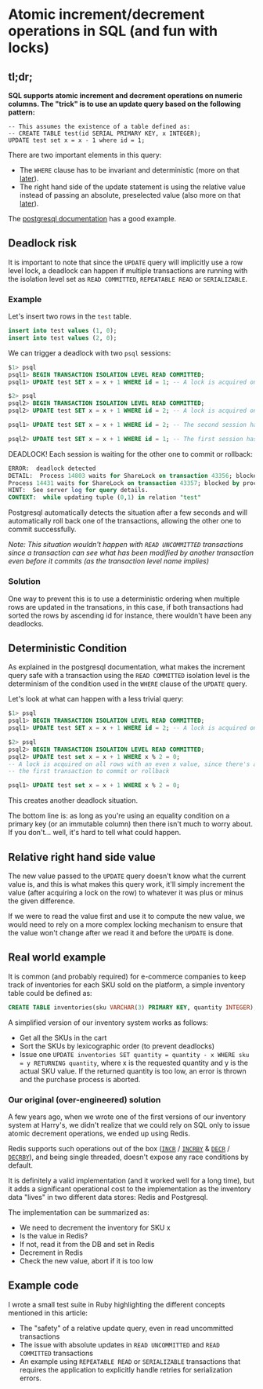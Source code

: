 # Atomic increment/decrement operations in SQL (and fun with locks) 

## tl;dr;
__SQL supports atomic increment and decrement operations on numeric columns. The "trick" is to use an update query based
on the following pattern:__

```
-- This assumes the existence of a table defined as:
-- CREATE TABLE test(id SERIAL PRIMARY KEY, x INTEGER);
UPDATE test set x = x - 1 where id = 1;
```

There are two important elements in this query:
- The `WHERE` clause has to be invariant and deterministic (more on that [later](#condition)).
- The right hand side of the update statement is using the relative value instead of passing an absolute, preselected
  value (also more on that [later](#rhs)).

The [postgresql documentation](https://www.postgresql.org/docs/9.6/static/transaction-iso.html#XACT-READ-COMMITTED) has
a good example.

## Deadlock risk

It is important to note that since the `UPDATE` query will implicitly use a row level lock, a deadlock can happen if
multiple transactions are running with the isolation level set as `READ COMMITTED`, `REPEATABLE READ` or `SERIALIZABLE`.

### Example

Let's insert two rows in the `test` table.

```sql
insert into test values (1, 0);
insert into test values (2, 0);
```

We can trigger a deadlock with two `psql` sessions:

```sql
$1> psql 
psql1> BEGIN TRANSACTION ISOLATION LEVEL READ COMMITTED;
psql1> UPDATE test SET x = x + 1 WHERE id = 1; -- A lock is acquired on the row with id 1, no other transactions can update it
```

```sql
$2> psql 
psql2> BEGIN TRANSACTION ISOLATION LEVEL READ COMMITTED;
psql2> UPDATE test SET x = x + 1 WHERE id = 2; -- A lock is acquired on the row with id 2, no other transactions can update it
```

```sql
psql1> UPDATE test SET x = x + 1 WHERE id = 2; -- The second session hasn't committed yet, this operation is now waiting
```

```sql
psql2> UPDATE test SET x = x + 1 WHERE id = 1; -- The first session hasn't committed yet, this operation is now waiting
```

DEADLOCK! Each session is waiting for the other one to commit or rollback:

```sql
ERROR:  deadlock detected
DETAIL:  Process 14803 waits for ShareLock on transaction 43356; blocked by process 14431.
Process 14431 waits for ShareLock on transaction 43357; blocked by process 14803.
HINT:  See server log for query details.
CONTEXT:  while updating tuple (0,1) in relation "test"
```

Postgresql automatically detects the situation after a few seconds and will automatically roll back one of the
transactions, allowing the other one to commit successfully.

_Note: This situation wouldn't happen with `READ UNCOMMITTED` transactions since a transaction can see what has been
modified by another transaction even before it commits (as the transaction level name implies)_

### Solution
  
One way to prevent this is to use a deterministic ordering when multiple rows are updated in the transations, in this
case, if both transactions had sorted the rows by ascending id for instance, there wouldn't have been any deadlocks.

## <a id="condition"></a>Deterministic Condition

As explained in the postgresql documentation, what makes the increment query safe with a transaction using the `READ
COMMITTED` isolation level is the determinism of the condition used in the `WHERE` clause of the `UPDATE` query.

Let's look at what can happen with a less trivial query:

```sql
$1> psql 
psql1> BEGIN TRANSACTION ISOLATION LEVEL READ COMMITTED;
psql1> UPDATE test SET x = x + 1 WHERE id = 2; -- A lock is acquired on the row with id 2, no other transaction can update it
```

```sql
$2> psql 
psql2> BEGIN TRANSACTION ISOLATION LEVEL READ COMMITTED;
psql2> UPDATE test set x = x + 1 WHERE x % 2 = 0; 
-- A lock is acquired on all rows with an even x value, since there's a lock on the row with id 2, this query waits for
-- the first transaction to commit or rollback
```

```sql
psql1> UPDATE test set x = x + 1 WHERE x % 2 = 0;
```

This creates another deadlock situation.

The bottom line is: as long as you're using an equality condition on a primary key (or an immutable column) then there
isn't much to worry about. If you don't... well, it's hard to tell what could happen.

## <a id="rhs"></a>Relative right hand side value

The new value passed to the `UPDATE` query doesn't know what the current value is, and this is what makes this query
work, it'll simply increment the value (after acquiring a lock on the row) to whatever it was plus or minus the given
difference.

If we were to read the value first and use it to compute the new value, we would need to rely on a more complex locking
mechanism to ensure that the value won't change after we read it and before the `UPDATE` is done.

## Real world example

It is common (and probably required) for e-commerce companies to keep track of inventories for each SKU sold on the
platform, a simple inventory table could be defined as:

```sql
CREATE TABLE inventories(sku VARCHAR(3) PRIMARY KEY, quantity INTEGER);
```

A simplified version of our inventory system works as follows:

- Get all the SKUs in the cart
- Sort the SKUs by lexicographic order (to prevent deadlocks)
- Issue one `UPDATE inventories SET quantity = quantity - x WHERE sku = y RETURNING quantity`, where x is the requested
  quantity and y is the actual SKU value. If the returned quantity is too low, an error is thrown and the purchase
  process is aborted.

### Our original (over-engineered) solution

A few years ago, when we wrote one of the first versions of our inventory system at Harry's, we didn't realize that we
could rely on SQL only to issue atomic decrement operations, we ended up using Redis.

Redis supports such operations out of the box ([`INCR`](https://redis.io/commands/incr)
/ [`INCRBY`](https://redis.io/commands/incrby) & [`DECR`](https://redis.io/commands/decr)
/ [`DECRBY`](https://redis.io/commands/decrby)), and being single threaded, doesn't expose any race conditions by
default.

It is definitely a valid implementation (and it worked well for a long time), but it adds a significant operational cost
to the implementation as the inventory data "lives" in two different data stores: Redis and Postgresql.

The implementation can be summarized as:

- We need to decrement the inventory for SKU x
- Is the value in Redis?
- If not, read it from the DB and set in Redis
- Decrement in Redis
- Check the new value, abort if it is too low

## Example code

I wrote a small test suite in Ruby highlighting the different concepts mentioned in this article:

- The "safety" of a relative update query, even in read uncommitted transactions
- The issue with absolute updates in `READ UNCOMMITTED` and `READ COMMITTED` transactions
- An example using `REPEATABLE READ` or `SERIALIZABLE` transactions that requires the application to explicitly handle
  retries for serialization errors.
